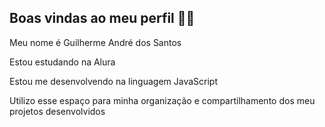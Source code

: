 ## Boas vindas ao meu perfil 💙💙
Meu nome é Guilherme André dos Santos

Estou estudando na Alura

Estou me desenvolvendo na linguagem JavaScript

Utilizo esse espaço para minha organização e compartilhamento dos meu projetos desenvolvidos

<!--
**GuilhermeAndre9/GuilhermeAndre9** is a ✨ _special_ ✨ repository because its `README.md` (this file) appears on your GitHub profile.

Here are some ideas to get you started:

- 🔭 I’m currently working on ...
- 🌱 I’m currently learning ...
- 👯 I’m looking to collaborate on ...
- 🤔 I’m looking for help with ...
- 💬 Ask me about ...
- 📫 How to reach me: ...
- 😄 Pronouns: ...
- ⚡ Fun fact: ...
-->
